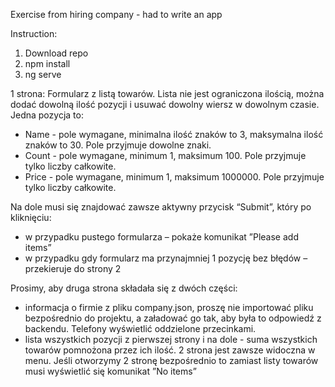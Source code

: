 Exercise from hiring company - had to write an app 

Instruction:

1. Download repo
2. npm install
3. ng serve


1 strona:
Formularz z listą towarów. Lista nie jest ograniczona ilością, można dodać dowolną ilość pozycji i usuwać
dowolny wiersz w dowolnym czasie. Jedna pozycja to:
- Name - pole wymagane, minimalna ilość znaków to 3, maksymalna ilość znaków to 30. Pole
przyjmuje dowolne znaki.
- Count - pole wymagane, minimum 1, maksimum 100. Pole przyjmuje tylko liczby całkowite.
- Price - pole wymagane, minimum 1, maksimum 1000000. Pole przyjmuje tylko liczby całkowite.

Na dole musi się znajdować zawsze aktywny przycisk “Submit”, który po kliknięciu:
- w przypadku pustego formularza – pokaże komunikat ”Please add items”
- w przypadku gdy formularz ma przynajmniej 1 pozycję bez błędów – przekieruje do strony 2

Prosimy, aby druga strona składała się z dwóch części:
- informacja o firmie z pliku company.json, proszę nie importować pliku bezpośrednio do projektu,
a załadować go tak, aby była to odpowiedź z backendu. Telefony wyświetlić oddzielone przecinkami.
- lista wszystkich pozycji z pierwszej strony i na dole - suma wszystkich towarów pomnożona przez ich
ilość.
2 strona jest zawsze widoczna w menu. Jeśli otworzymy 2 stronę bezpośrednio to zamiast listy towarów musi
wyświetlić się komunikat ”No items”


